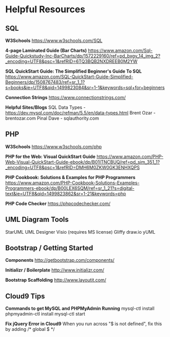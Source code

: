 # Helpful Resources


## SQL 


**W3Schools**
https://www.w3schools.com/SQL

**4-page Laminated Guide (Bar Charts)**
https://www.amazon.com/Sql-Guide-Quickstudy-Inc-BarCharts/dp/1572229160/ref=pd_bxgy_14_img_2?_encoding=UTF8&psc=1&refRID=6TQ3BQB2NXDREEB0M2YW

**SQL QuickStart Guide: The Simplified Beginner's Guide To SQL**
https://www.amazon.com/SQL-QuickStart-Guide-Simplified-Beginners/dp/1508767483/ref=sr_1_1?s=books&ie=UTF8&qid=1499823084&sr=1-1&keywords=sql+for+beginners

**Connection Strings**
https://www.connectionstrings.com/

**Helpful Sites/Blogs**
SQL Data Types - https://dev.mysql.com/doc/refman/5.5/en/data-types.html
Brent Ozar - brentozar.com
Pinal Dave - sqlauthority.com


## PHP

**W3Schools**
https://www.w3schools.com/php

**PHP for the Web: Visual QuickStart Guide**
https://www.amazon.com/PHP-Web-Visual-QuickStart-Guide-ebook/dp/B01ITNCBUQ/ref=pd_sim_351_1?_encoding=UTF8&psc=1&refRID=DMH6M0ZKW0GK3ENHXQPS

**PHP Cookbook: Solutions & Examples for PHP Programmers**
https://www.amazon.com/PHP-Cookbook-Solutions-Examples-Programmers-ebook/dp/B00LEX6SQM/ref=sr_1_21?s=digital-text&ie=UTF8&qid=1499823862&sr=1-21&keywords=php

**PHP Code Checker**
https://phpcodechecker.com/


## UML Diagram Tools

StarUML
UML Designer
Visio (requires MS license)
Gliffy
draw.io
yUML


## Bootstrap / Getting Started

**Components**
http://getbootstrap.com/components/

**Initializr / Boilerplate**
http://www.initializr.com/

**Bootstrap Scaffolding**
http://www.layoutit.com/


## Cloud9 Tips

**Commands to get MySQL and PHPMyAdmin Running**
mysql-ctl install
phpmyadmin-ctl install
mysql-ctl start

**Fix jQuery Error in Cloud9**
When you run across "$ is not defined", fix this by adding /* global $ */
